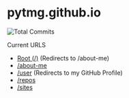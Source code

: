 # pytmg.github.io

![Total Commits](https://badgen.net/github/commits/pytmg/pytmg.github.io?color=black&icon=github)

Current URLS
- [Root (/)](https://pytmg.github.io/) (Redirects to /about-me)
- [/about-me](https://pytmg.github.io/about-me)
- [/user](https://pytmg.github.io/user) (Redirects to my GitHub Profile)
- [/repos](https://pytmg.github.io/repos)
- [/sites](https://pytmg.github.io/sites)